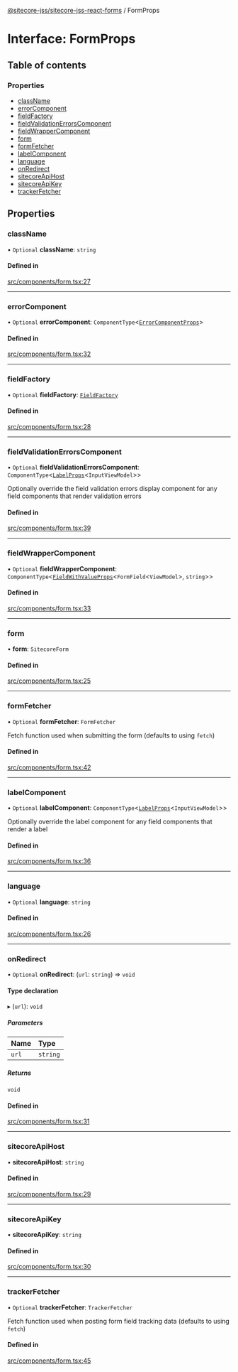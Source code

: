[@sitecore-jss/sitecore-jss-react-forms](../README.md) / FormProps

# Interface: FormProps

## Table of contents

### Properties

- [className](FormProps.md#classname)
- [errorComponent](FormProps.md#errorcomponent)
- [fieldFactory](FormProps.md#fieldfactory)
- [fieldValidationErrorsComponent](FormProps.md#fieldvalidationerrorscomponent)
- [fieldWrapperComponent](FormProps.md#fieldwrappercomponent)
- [form](FormProps.md#form)
- [formFetcher](FormProps.md#formfetcher)
- [labelComponent](FormProps.md#labelcomponent)
- [language](FormProps.md#language)
- [onRedirect](FormProps.md#onredirect)
- [sitecoreApiHost](FormProps.md#sitecoreapihost)
- [sitecoreApiKey](FormProps.md#sitecoreapikey)
- [trackerFetcher](FormProps.md#trackerfetcher)

## Properties

### className

• `Optional` **className**: `string`

#### Defined in

[src/components/form.tsx:27](https://github.com/Sitecore/jss/blob/0b8b1fca9/packages/sitecore-jss-react-forms/src/components/form.tsx#L27)

---

### errorComponent

• `Optional` **errorComponent**: `ComponentType`<[`ErrorComponentProps`](ErrorComponentProps.md)\>

#### Defined in

[src/components/form.tsx:32](https://github.com/Sitecore/jss/blob/0b8b1fca9/packages/sitecore-jss-react-forms/src/components/form.tsx#L32)

---

### fieldFactory

• `Optional` **fieldFactory**: [`FieldFactory`](../classes/FieldFactory.md)

#### Defined in

[src/components/form.tsx:28](https://github.com/Sitecore/jss/blob/0b8b1fca9/packages/sitecore-jss-react-forms/src/components/form.tsx#L28)

---

### fieldValidationErrorsComponent

• `Optional` **fieldValidationErrorsComponent**: `ComponentType`<[`LabelProps`](../README.md#labelprops)<`InputViewModel`\>\>

Optionally override the field validation errors display component for any field components that render validation errors

#### Defined in

[src/components/form.tsx:39](https://github.com/Sitecore/jss/blob/0b8b1fca9/packages/sitecore-jss-react-forms/src/components/form.tsx#L39)

---

### fieldWrapperComponent

• `Optional` **fieldWrapperComponent**: `ComponentType`<[`FieldWithValueProps`](FieldWithValueProps.md)<`FormField`<`ViewModel`\>, `string`\>\>

#### Defined in

[src/components/form.tsx:33](https://github.com/Sitecore/jss/blob/0b8b1fca9/packages/sitecore-jss-react-forms/src/components/form.tsx#L33)

---

### form

• **form**: `SitecoreForm`

#### Defined in

[src/components/form.tsx:25](https://github.com/Sitecore/jss/blob/0b8b1fca9/packages/sitecore-jss-react-forms/src/components/form.tsx#L25)

---

### formFetcher

• `Optional` **formFetcher**: `FormFetcher`

Fetch function used when submitting the form (defaults to using `fetch`)

#### Defined in

[src/components/form.tsx:42](https://github.com/Sitecore/jss/blob/0b8b1fca9/packages/sitecore-jss-react-forms/src/components/form.tsx#L42)

---

### labelComponent

• `Optional` **labelComponent**: `ComponentType`<[`LabelProps`](../README.md#labelprops)<`InputViewModel`\>\>

Optionally override the label component for any field components that render a label

#### Defined in

[src/components/form.tsx:36](https://github.com/Sitecore/jss/blob/0b8b1fca9/packages/sitecore-jss-react-forms/src/components/form.tsx#L36)

---

### language

• `Optional` **language**: `string`

#### Defined in

[src/components/form.tsx:26](https://github.com/Sitecore/jss/blob/0b8b1fca9/packages/sitecore-jss-react-forms/src/components/form.tsx#L26)

---

### onRedirect

• `Optional` **onRedirect**: (`url`: `string`) => `void`

#### Type declaration

▸ (`url`): `void`

##### Parameters

| Name  | Type     |
| :---- | :------- |
| `url` | `string` |

##### Returns

`void`

#### Defined in

[src/components/form.tsx:31](https://github.com/Sitecore/jss/blob/0b8b1fca9/packages/sitecore-jss-react-forms/src/components/form.tsx#L31)

---

### sitecoreApiHost

• **sitecoreApiHost**: `string`

#### Defined in

[src/components/form.tsx:29](https://github.com/Sitecore/jss/blob/0b8b1fca9/packages/sitecore-jss-react-forms/src/components/form.tsx#L29)

---

### sitecoreApiKey

• **sitecoreApiKey**: `string`

#### Defined in

[src/components/form.tsx:30](https://github.com/Sitecore/jss/blob/0b8b1fca9/packages/sitecore-jss-react-forms/src/components/form.tsx#L30)

---

### trackerFetcher

• `Optional` **trackerFetcher**: `TrackerFetcher`

Fetch function used when posting form field tracking data (defaults to using `fetch`)

#### Defined in

[src/components/form.tsx:45](https://github.com/Sitecore/jss/blob/0b8b1fca9/packages/sitecore-jss-react-forms/src/components/form.tsx#L45)
